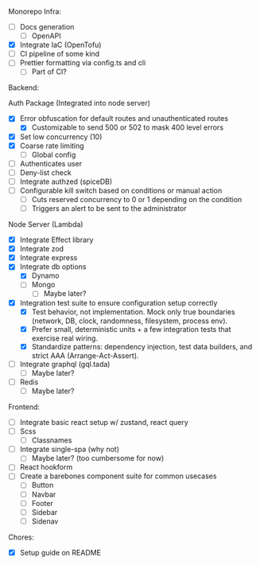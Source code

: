 Monorepo Infra:

- [ ] Docs generation
  - [ ] OpenAPI
- [x] Integrate IaC (OpenTofu)
- [ ] CI pipeline of some kind
- [ ] Prettier formatting via config.ts and cli
  - [ ] Part of CI?

Backend:

Auth Package (Integrated into node server)

- [x] Error obfuscation for default routes and unauthenticated routes
  - [x] Customizable to send 500 or 502 to mask 400 level errors
- [x] Set low concurrency (10)
- [x] Coarse rate limiting
  - [ ] Global config
- [ ] Authenticates user
- [ ] Deny-list check
- [ ] Integrate authzed (spiceDB)
- [ ] Configurable kill switch based on conditions or manual action
  - [ ] Cuts reserved concurrency to 0 or 1 depending on the condition
  - [ ] Triggers an alert to be sent to the administrator

Node Server (Lambda)

- [x] Integrate Effect library
- [x] Integrate zod
- [x] Integrate express
- [x] Integrate db options
  - [x] Dynamo
  - [ ] Mongo
    - [ ] Maybe later?
- [x] Integration test suite to ensure configuration setup correctly
  - [x] Test behavior, not implementation. Mock only true boundaries (network, DB, clock, randomness, filesystem, process env).
  - [x] Prefer small, deterministic units + a few integration tests that exercise real wiring.
  - [x] Standardize patterns: dependency injection, test data builders, and strict AAA (Arrange-Act-Assert).
- [ ] Integrate graphql (gql.tada)
  - [ ] Maybe later?
- [ ] Redis
  - [ ] Maybe later?

Frontend:

- [ ] Integrate basic react setup w/ zustand, react query
- [ ] Scss
  - [ ] Classnames
- [ ] Integrate single-spa (why not)
  - [ ] Maybe later? (too cumbersome for now)
- [ ] React hookform
- [ ] Create a barebones component suite for common usecases
  - [ ] Button
  - [ ] Navbar
  - [ ] Footer
  - [ ] Sidebar
  - [ ] Sidenav

Chores:

- [x] Setup guide on README
